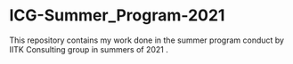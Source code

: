 # ICG-Summer_Program-2021
This repository contains my work done in the summer program conduct by IITK Consulting group in summers of 2021 .
